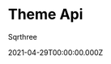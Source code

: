 ---
title: Theme Api
github: https://github.com/sqrthree/vuepress-theme-api
demo: https://blog.sqrtthree.com/vuepress-theme-api/
license: MIT
author: Sqrthree
author_link: ''
date: 2021-04-29T00:00:00.000Z
ssg:
  - Vuepress
cms: null
css: null
category: null
description: A api-friendly theme for VuePress.
draft: true
publish_date: '2018-05-17T15:06:25Z'
update_date: '2021-08-03T16:29:33Z'
github_star: 345
github_fork: 67
---